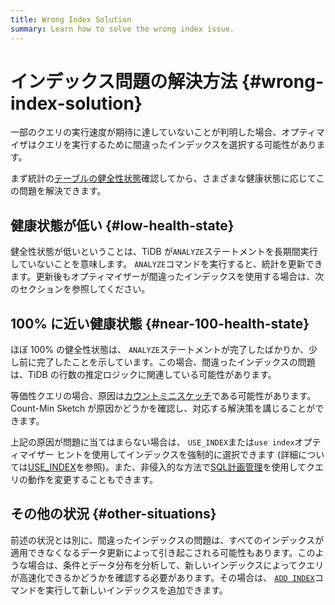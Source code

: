 ```yaml
---
title: Wrong Index Solution
summary: Learn how to solve the wrong index issue.
---
```


# インデックス問題の解決方法 {#wrong-index-solution}

一部のクエリの実行速度が期待に達していないことが判明した場合、オプティマイザはクエリを実行するために間違ったインデックスを選択する可能性があります。

まず統計の[<a href="/statistics.md#health-state-of-tables">テーブルの健全性状態</a>](/statistics.md#health-state-of-tables)確認してから、さまざまな健康状態に応じてこの問題を解決できます。

## 健康状態が低い {#low-health-state}

健全性状態が低いということは、TiDB が`ANALYZE`ステートメントを長期間実行していないことを意味します。 `ANALYZE`コマンドを実行すると、統計を更新できます。更新後もオプティマイザーが間違ったインデックスを使用する場合は、次のセクションを参照してください。

## 100% に近い健康状態 {#near-100-health-state}

ほぼ 100% の健全性状態は、 `ANALYZE`ステートメントが完了したばかりか、少し前に完了したことを示しています。この場合、間違ったインデックスの問題は、TiDB の行数の推定ロジックに関連している可能性があります。

等価性クエリの場合、原因は[<a href="/statistics.md#count-min-sketch">カウントミニスケッチ</a>](/statistics.md#count-min-sketch)である可能性があります。 Count-Min Sketch が原因かどうかを確認し、対応する解決策を講じることができます。

上記の原因が問題に当てはまらない場合は、 `USE_INDEX`または`use index`オプティマイザー ヒントを使用してインデックスを強制的に選択できます (詳細については[<a href="/optimizer-hints.md#use_indext1_name-idx1_name--idx2_name-">USE_INDEX</a>](/optimizer-hints.md#use_indext1_name-idx1_name--idx2_name-)を参照)。また、非侵入的な方法で[<a href="/sql-plan-management.md">SQL計画管理</a>](/sql-plan-management.md)を使用してクエリの動作を変更することもできます。

## その他の状況 {#other-situations}

前述の状況とは別に、間違ったインデックスの問題は、すべてのインデックスが適用できなくなるデータ更新によって引き起こされる可能性もあります。このような場合は、条件とデータ分布を分析して、新しいインデックスによってクエリが高速化できるかどうかを確認する必要があります。その場合は、 [<a href="/sql-statements/sql-statement-add-index.md">`ADD INDEX`</a>](/sql-statements/sql-statement-add-index.md)コマンドを実行して新しいインデックスを追加できます。
